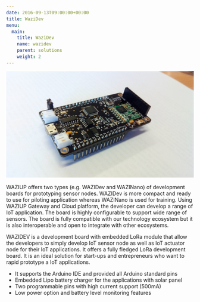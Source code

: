 ```yaml
---
date: 2016-09-13T09:00:00+00:00
title: WaziDev
menu:
  main:
    title: WaziDev
    name: wazidev
    parent: solutions
    weight: 2
---
```


![WaziDev](images/WaziDev.jpg)

WAZIUP offers two types (e.g. WAZIDev and WAZINano) of development boards for prototyping sensor nodes. WAZIDev is more compact and ready to use for piloting application whereas WAZINano is used for training.  Using WAZIUP Gateway and Cloud platform, the developer can develop a range of IoT application. The board is highly configurable to support wide range of sensors. The board is fully compatible with our technology ecosystem but it is also interoperable and open to integrate with other ecosystems. 


WAZIDEV is a development board with embedded LoRa module that allow the developers to simply develop IoT sensor node as well as IoT actuator node for their IoT applications. 
It offers a fully fledged LoRa development board. It is an ideal solution for start-ups and entrepreneurs who want to rapid prototype a IoT applications.  
-	It supports the Arduino IDE and provided all Arduino standard pins
-	Embedded Lipo battery charger for the applications with solar panel 
-	Two programmable pins with high current support (500mA)
-	Low power option and battery level monitoring features 


